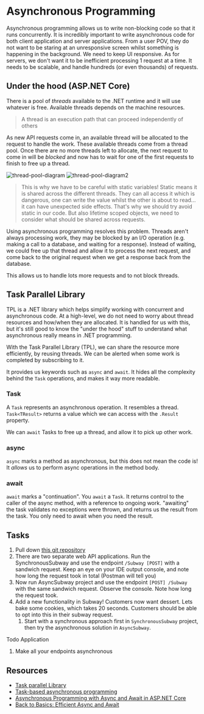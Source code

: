 # Asynchronous Programming
Asynchronous programming allows us to write non-blocking code so that it runs concurrently. 
It is incredibly important to write asynchronous code for both client application and server applications. From a user POV, they do not want to be staring at an unresponsive screen whilst something is happening in the background. We need to keep UI responsive. As for servers, we don't want it to be inefficient processing 1 request at a time. It needs to be scalable, and handle hundreds (or even thousands) of requests.

## Under the hood (ASP.NET Core)
There is a pool of *threads* available to the .NET runtime and it will use whatever is free. Available threads depends on the machine resources.
> A thread is an execution path that can proceed independently of others

As new API requests come in, an available thread will be allocated to the request to handle the work. These available threads come from a thread pool. Once there are no more threads left to allocate, the next request to come in will be *blocked* and now has to wait for one of the first requests to finish to free up a thread.

![thread-pool-diagram](https://learn.microsoft.com/en-us/archive/msdn-magazine/2014/october/images/dn802603.cleary_figure1_hires(en-us,msdn.10).png)
![thread-pool-diagram2](https://learn.microsoft.com/en-us/archive/msdn-magazine/2014/october/images/dn802603.cleary_figure2_hires(en-us,msdn.10).png)

> This is why we have to be careful with static variables! Static means it is shared across the different threads. They can all access it which is dangerous, one can write the value whilst the other is about to read... it can have unexpected side effects. That's why we should try avoid static in our code. But also lifetime scoped objects, we need to consider what should be shared across requests.

Using asynchronous programming resolves this problem. Threads aren't always processing work, they may be blocked by an I/O operation (e.g. making a call to a database, and waiting for a response). Instead of waiting, we could free up that thread and allow it to process the next request, and come back to the original request when we get a response back from the database.

This allows us to handle lots more requests and to not block threads.

## Task Parallel Library
TPL is a .NET library which helps simplify working with concurrent and asynchronous code. At a high-level, we do not need to worry about thread resources and how/when they are allocated. It is handled for us with this, but it's still good to know the "under the hood" stuff to understand what asynchronous really means in .NET programming.

With the Task Parallel Library (TPL), we can share the resource more efficiently, by reusing threads. We can be alerted when some work is completed by subscribing to it.

It provides us keywords such as `async` and `await`. It hides all the complexity behind the `Task` operations, and makes it way more readable.

### Task
A `Task` represents an asynchronous operation. It resembles a thread. `Task<TResult>` returns a value which we can access with the `.Result` property.

We can `await` Tasks to free up a thread, and allow it to pick up other work.

### async
`async` marks a method as asynchronous, but this does not mean the code is! It _allows_ us to perform async operations in the method body.

### await
`await` marks a "continuation". You `await` a `Task`. It returns control to the caller of the async method, with a reference to ongoing work. "awaiting" the task validates no exceptions were thrown, and returns us the result from the task. You only need to await when you need the result.

## Tasks
1. Pull down [this git repository](https://github.com/eFuller96/AsyncSubway.git)
1. There are two separate web API applications. Run the SynchronousSubway and use the endpoint `/Subway [POST]` with a sandwich request. Keep an eye on your IDE output console, and note how long the request took in total (Postman will tell you)
1. Now run AsyncSubway project and use the endpoint `[POST] /Subway` with the same sandwich request. Observe the console. Note how long the request took.
1. Add a new functionality in Subway! Customers now want dessert. Lets bake some cookies, which takes 20 seconds. Customers should be able to opt into this in their subway request.
    1. Start with a synchronous approach first in `SynchronousSubway` project, then try the asynchronous solution in `AsyncSubway`.

Todo Application
1. Make all your endpoints asynchronous

## Resources
- [Task parallel Library](https://learn.microsoft.com/en-us/dotnet/standard/parallel-programming/task-parallel-library-tpl)
- [Task-based asynchronous programming](https://learn.microsoft.com/en-us/dotnet/standard/parallel-programming/task-based-asynchronous-programming)
- [Asynchronous Programming with Async and Await in ASP.NET Core](https://code-maze.com/asynchronous-programming-with-async-and-await-in-asp-net-core/)
- [Back to Basics: Efficient Async and Await](https://www.youtube.com/watch?v=R3u4Gb7mazE)